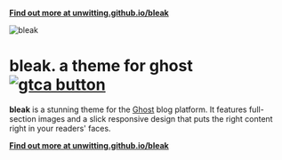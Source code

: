 **[Find out more at unwitting.github.io/bleak](http://unwitting.github.io/bleak)**

![bleak](http://i.imgur.com/MJQUkXL.png)

# bleak. a theme for ghost [![gtca button](https://img.shields.io/badge/configured%20with-GTCA-brightgreen.svg)](https://github.com/unwitting/gtca)

__bleak__ is a stunning theme for the [Ghost](https://ghost.org/) blog platform. It features
full-section images and a slick responsive design that puts the right content right in your
readers' faces.

**[Find out more at unwitting.github.io/bleak](http://unwitting.github.io/bleak)**
